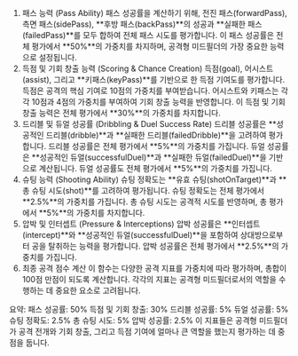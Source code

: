 1. 패스 능력 (Pass Ability)
   패스 성공률을 계산하기 위해, 전진 패스(forwardPass), 측면 패스(sidePass), **후방 패스(backPass)**의 성공과 **실패한 패스(failedPass)**를 모두 합하여 전체 패스 시도를 평가합니다.
   이 패스 성공률은 전체 평가에서 **50%**의 가중치를 차지하며, 공격형 미드필더의 가장 중요한 능력으로 설정됩니다.
2. 득점 및 기회 창출 능력 (Scoring & Chance Creation)
   득점(goal), 어시스트(assist), 그리고 **키패스(keyPass)**를 기반으로 한 득점 기여도를 평가합니다.
   득점은 공격의 핵심 기여로 10점의 가중치를 부여받습니다.
   어시스트와 키패스는 각각 10점과 4점의 가중치를 부여하여 기회 창출 능력을 반영합니다.
   이 득점 및 기회 창출 능력은 전체 평가에서 **30%**의 가중치를 차지합니다.
3. 드리블 및 듀얼 성공률 (Dribbling & Duel Success Rate)
   드리블 성공률은 **성공적인 드리블(dribble)**과 **실패한 드리블(failedDribble)**을 고려하여 평가합니다.
   드리블 성공률은 전체 평가에서 **5%**의 가중치를 가집니다.
   듀얼 성공률은 **성공적인 듀얼(successfulDuel)**과 **실패한 듀얼(failedDuel)**을 기반으로 계산됩니다.
   듀얼 성공률도 전체 평가에서 **5%**의 가중치를 가집니다.
4. 슈팅 능력 (Shooting Ability)
   슈팅 정확도는 **유효 슈팅(shotOnTarget)**과 **총 슈팅 시도(shot)**를 고려하여 평가됩니다.
   슈팅 정확도는 전체 평가에서 **2.5%**의 가중치를 가집니다.
   총 슈팅 시도는 공격적 시도를 반영하며, 총 평가에서 **5%**의 가중치를 차지합니다.
5. 압박 및 인터셉트 (Pressure & Interceptions)
   압박 성공률은 **인터셉트(intercept)**와 **성공적인 듀얼(successfulDuel)**을 포함하여 상대방으로부터 공을 탈취하는 능력을 평가합니다.
   압박 성공률은 전체 평가에서 **2.5%**의 가중치를 가집니다.
6. 최종 공격 점수 계산
   이 함수는 다양한 공격 지표를 가중치에 따라 평가하며, 총합이 100점 만점이 되도록 계산합니다. 각각의 지표는 공격형 미드필더로서의 역할을 수행하는 데 중요한 요소로 고려됩니다.

요약:
패스 성공률: 50%
득점 및 기회 창출: 30%
드리블 성공률: 5%
듀얼 성공률: 5%
슈팅 정확도: 2.5%
총 슈팅 시도: 5%
압박 성공률: 2.5%
이 지표들은 공격형 미드필더가 공격 전개와 기회 창출, 그리고 득점 기여에 얼마나 큰 역할을 했는지 평가하는 데 중점을 둡니다.
